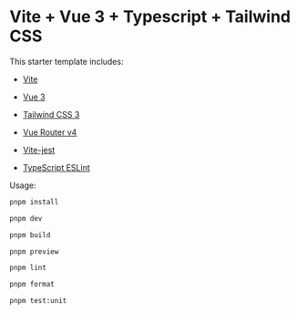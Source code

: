 # Vite + Vue 3 + Typescript + Tailwind CSS

This starter template includes:

- [Vite](https://vitejs.dev/guide/)

- [Vue 3](https://vuejs.org/guide/introduction.html)

- [Tailwind CSS 3](https://github.com/vuejs/router)

- [Vue Router v4](https://github.com/vuejs/router)

- [Vite-jest](https://github.com/sodatea/vite-jest)

- [TypeScript ESLint](https://typescript-eslint.io/)

Usage:

```sh
pnpm install

pnpm dev

pnpm build

pnpm preview

pnpm lint

pnpm format

pnpm test:unit
```
